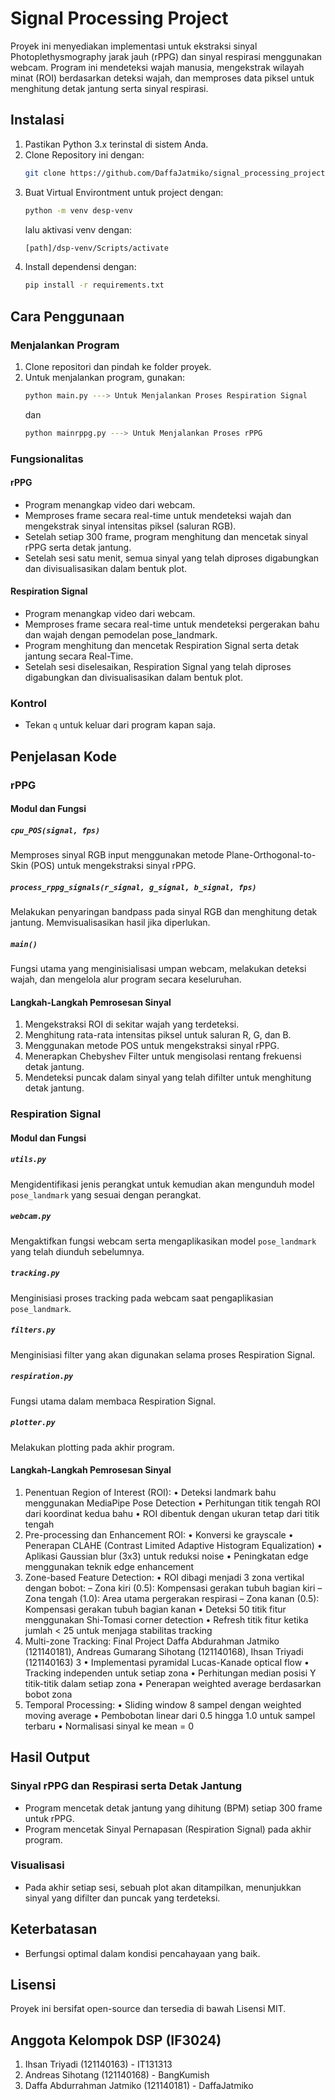 # Signal Processing Project

Proyek ini menyediakan implementasi untuk ekstraksi sinyal Photoplethysmography jarak jauh (rPPG) dan sinyal respirasi menggunakan webcam. Program ini mendeteksi wajah manusia, mengekstrak wilayah minat (ROI) berdasarkan deteksi wajah, dan memproses data piksel untuk menghitung detak jantung serta sinyal respirasi.

## Instalasi

1. Pastikan Python 3.x terinstal di sistem Anda.
2. Clone Repository ini dengan:
   ```bash
   git clone https://github.com/DaffaJatmiko/signal_processing_project.git
   ```
3. Buat Virtual Environtment untuk project dengan:
   ```bash
   python -m venv desp-venv
   ```
   lalu aktivasi venv dengan:
   ```bash
   [path]/dsp-venv/Scripts/activate
   ```
4. Install dependensi dengan:
   ```bash
   pip install -r requirements.txt
   ```

## Cara Penggunaan

### Menjalankan Program

1. Clone repositori dan pindah ke folder proyek.
2. Untuk menjalankan program, gunakan:
   ```bash
   python main.py ---> Untuk Menjalankan Proses Respiration Signal
   ```
   dan
   ```bash
   python mainrppg.py ---> Untuk Menjalankan Proses rPPG
   ```

### Fungsionalitas

#### rPPG

- Program menangkap video dari webcam.
- Memproses frame secara real-time untuk mendeteksi wajah dan mengekstrak sinyal intensitas piksel (saluran RGB).
- Setelah setiap 300 frame, program menghitung dan mencetak sinyal rPPG serta detak jantung.
- Setelah sesi satu menit, semua sinyal yang telah diproses digabungkan dan divisualisasikan dalam bentuk plot.

#### Respiration Signal

- Program menangkap video dari webcam.
- Memproses frame secara real-time untuk mendeteksi pergerakan bahu dan wajah dengan pemodelan pose_landmark.
- Program menghitung dan mencetak Respiration Signal serta detak jantung secara Real-Time.
- Setelah sesi diselesaikan, Respiration Signal yang telah diproses digabungkan dan divisualisasikan dalam bentuk plot.

### Kontrol

- Tekan `q` untuk keluar dari program kapan saja.

## Penjelasan Kode

### rPPG

#### Modul dan Fungsi

##### `cpu_POS(signal, fps)`

Memproses sinyal RGB input menggunakan metode Plane-Orthogonal-to-Skin (POS) untuk mengekstraksi sinyal rPPG.

##### `process_rppg_signals(r_signal, g_signal, b_signal, fps)`

Melakukan penyaringan bandpass pada sinyal RGB dan menghitung detak jantung. Memvisualisasikan hasil jika diperlukan.

##### `main()`

Fungsi utama yang menginisialisasi umpan webcam, melakukan deteksi wajah, dan mengelola alur program secara keseluruhan.

#### Langkah-Langkah Pemrosesan Sinyal

1. Mengekstraksi ROI di sekitar wajah yang terdeteksi.
2. Menghitung rata-rata intensitas piksel untuk saluran R, G, dan B.
3. Menggunakan metode POS untuk mengekstraksi sinyal rPPG.
4. Menerapkan Chebyshev Filter untuk mengisolasi rentang frekuensi detak jantung.
5. Mendeteksi puncak dalam sinyal yang telah difilter untuk menghitung detak jantung.

### Respiration Signal

#### Modul dan Fungsi

##### `utils.py`

Mengidentifikasi jenis perangkat untuk kemudian akan mengunduh model `pose_landmark` yang sesuai dengan perangkat.

##### `webcam.py`

Mengaktifkan fungsi webcam serta mengaplikasikan model `pose_landmark` yang telah diunduh sebelumnya.

##### `tracking.py`

Menginisiasi proses tracking pada webcam saat pengaplikasian `pose_landmark`.

##### `filters.py`

Menginisiasi filter yang akan digunakan selama proses Respiration Signal.

##### `respiration.py`

Fungsi utama dalam membaca Respiration Signal.

##### `plotter.py`

Melakukan plotting pada akhir program.

#### Langkah-Langkah Pemrosesan Sinyal

1. Penentuan Region of Interest (ROI):
   • Deteksi landmark bahu menggunakan MediaPipe Pose Detection
   • Perhitungan titik tengah ROI dari koordinat kedua bahu
   • ROI dibentuk dengan ukuran tetap dari titik tengah
1. Pre-processing dan Enhancement ROI:
   • Konversi ke grayscale
   • Penerapan CLAHE (Contrast Limited Adaptive Histogram Equalization)
   • Aplikasi Gaussian blur (3x3) untuk reduksi noise
   • Peningkatan edge menggunakan teknik edge enhancement
1. Zone-based Feature Detection:
   • ROI dibagi menjadi 3 zona vertikal dengan bobot:
   – Zona kiri (0.5): Kompensasi gerakan tubuh bagian kiri
   – Zona tengah (1.0): Area utama pergerakan respirasi
   – Zona kanan (0.5): Kompensasi gerakan tubuh bagian kanan
   • Deteksi 50 titik fitur menggunakan Shi-Tomasi corner detection
   • Refresh titik fitur ketika jumlah < 25 untuk menjaga stabilitas tracking
1. Multi-zone Tracking:
   Final Project
   Daffa Abdurahman Jatmiko (121140181), Andreas Gumarang Sihotang (121140168), Ihsan Triyadi
   (121140163) 3
   • Implementasi pyramidal Lucas-Kanade optical flow
   • Tracking independen untuk setiap zona
   • Perhitungan median posisi Y titik-titik dalam setiap zona
   • Penerapan weighted average berdasarkan bobot zona
1. Temporal Processing:
   • Sliding window 8 sampel dengan weighted moving average
   • Pembobotan linear dari 0.5 hingga 1.0 untuk sampel terbaru
   • Normalisasi sinyal ke mean = 0

## Hasil Output

### Sinyal rPPG dan Respirasi serta Detak Jantung

- Program mencetak detak jantung yang dihitung (BPM) setiap 300 frame untuk rPPG.
- Program mencetak Sinyal Pernapasan (Respiration Signal) pada akhir program.

### Visualisasi

- Pada akhir setiap sesi, sebuah plot akan ditampilkan, menunjukkan sinyal yang difilter dan puncak yang terdeteksi.

## Keterbatasan

- Berfungsi optimal dalam kondisi pencahayaan yang baik.

## Lisensi

Proyek ini bersifat open-source dan tersedia di bawah Lisensi MIT.

## Anggota Kelompok DSP (IF3024)

1. Ihsan Triyadi (121140163) - IT131313
2. Andreas Sihotang (121140168) - BangKumish
3. Daffa Abdurrahman Jatmiko (121140181) - DaffaJatmiko
